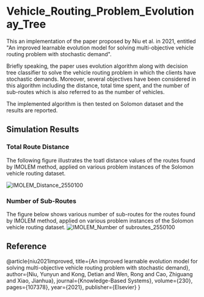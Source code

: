 # Vehicle_Routing_Problem_Evolutionay_Tree

This an implementation of the paper proposed by Niu et al. in 2021, entitled "An improved learnable evolution model for solving multi-objective vehicle routing problem with stochastic demand".

Briefly speaking, the paper uses evolution algorithm along with decision tree classifier to solve the vehicle routing problem in which the clients have stochastic demands. Moreover, several objectives have been considered in this algorithm including the distance, total time spent, and the number of sub-routes which is also referred to as the number of vehicles.

The implemented algorithm is then tested on Solomon dataset and the results are reported.

## Simulation Results

### Total Route Distance
The following figure illustrates the toatl distance values of the routes found by IMOLEM method, applied on various problem instances of the Solomon vehicle routing dataset.

![IMOLEM_Distance_2550100](https://github.com/NM001007/Vehicle_Routing_Problem_Evolutionay_Tree/assets/131379171/7aed2f58-a3db-4b4f-b1ed-a91b4940b20d)

### Number of Sub-Routes
The figure below shows various number of sub-routes for the routes found by IMOLEM method, applied on various problem instances of the Solomon vehicle routing dataset.
![IMOLEM_Number of subroutes_2550100](https://github.com/NM001007/Vehicle_Routing_Problem_Evolutionay_Tree/assets/131379171/95ee8eea-2aad-4186-8f07-8cf39b5a0bbe)


## Reference
@article{niu2021improved,
  title={An improved learnable evolution model for solving multi-objective vehicle routing problem with stochastic demand},
  author={Niu, Yunyun and Kong, Detian and Wen, Rong and Cao, Zhiguang and Xiao, Jianhua},
  journal={Knowledge-Based Systems},
  volume={230},
  pages={107378},
  year={2021},
  publisher={Elsevier}
  }
